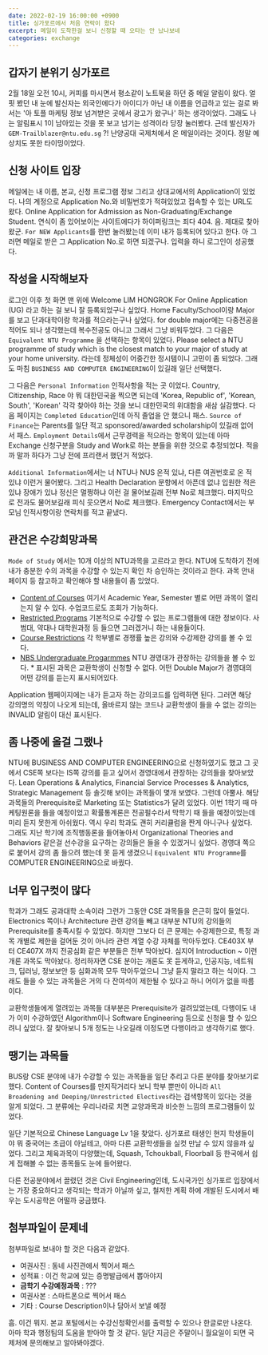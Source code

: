 ```yaml
---
date: 2022-02-19 16:00:00 +0900
title: 싱가포르에서 처음 연락이 왔다
excerpt: 메일이 도착한걸 보니 신청할 때 오타는 안 났나보네
categories: exchange
---
```


## 갑자기 분위기 싱가포르

2월 18일 오전 10시, 커피를 마시면서 평소같이 노트북을 하던 중 메일 알림이 왔다.
얼핏 봤던 내 눈에 발신자는 외국인에다가 아이디가 아닌 내 이름을 언급하고 있는 걸로
봐서는 '아 토플 마케팅 정보 넘겨받은 곳에서 광고가 왔구나' 하는 생각이었다.
그래도 나는 알림표시 1이 남아있는 것을 못 보고 넘기는 성격이라 당장 눌러봤다.
근데 발신자가 `GEM-Trailblazer@ntu.edu.sg` ?! 난양공대 국제처에서 온 메일이라는
것이다. 정말 예상치도 못한 타이밍이었다.

## 신청 사이트 입장

메일에는 내 이름, 본교, 신청 프로그램 정보 그리고 상대교에서의 Application이 있었다.
나의 계정으로 Application No.와 비밀번호가 적혀있었고 접속할 수 있는 URL도 왔다.
Online Application for Admission as Non-Graduating/Exchange Student.
연식이 좀 있어보이는 사이트에다가 하이퍼링크는 죄다 404. 음. 제대로 찾아왔군.
`For NEW Applicants`를 한번 눌러봤는데 이미 내가 등록되어 있다고 한다. 아 그러면
메일로 받은 그 Application No.로 하면 되겠구나. 입력을 하니 로그인이 성공했다.

## 작성을 시작해보자

로그인 이후 첫 화면 맨 위에 Welcome LIM HONGROK For Online Application (UG)
라고 하는 걸 보니 잘 등록되었구나 싶었다. Home Faculty/School이랑 Major를 보고
단과대학이랑 학과를 적으라는구나 싶었다. for double major에는 다중전공을 적어도 되나
생각했는데 복수전공도 아니고 그래서 그냥 비워두었다. 그 다음은 `Equivalent NTU Programme`
을 선택하는 항목이 있었다. Please select a NTU programme of study which is the closest match to your major of study at your home university. 라는데 정체성이 어중간한 정시템이니
고민이 좀 되었다. 그래도 마침 `BUSINESS AND COMPUTER ENGINEERING`이 있길래
일단 선택했다.

그 다음은 `Personal Information` 인적사항을 적는 곳 이었다. Country, Citizenship, Race
야 뭐 대한민국을 찍으면 되는데 'Korea, Republic of', 'Korean, South', 'Korean'
각각 찾아야 하는 것을 보니 대한민국의 위대함을 새삼 실감했다. 다음 페이지는 `Completed
Education`인데 아직 졸업을 안 했으니 패스. `Source of Finance`는 Parents를 일단 적고
sponsored/awarded scholarship이 있길래 없어서 패스. `Employment Details`에서
근무경력을 적으라는 항목이 있는데 아마 Exchange 신청구분을 Study and Work로 하는
분들을 위한 것으로 추정되었다. 적을까 말까 하다가 그냥 전에 프리랜서 했던거 적었다.

`Additional Information`에서는 너 NTU나 NUS 온적 있냐, 다른 여권번호로 온 적 있냐
이런거 물어봤다. 그리고 Health Declaration 문항에서 아픈데 없냐 입원한 적은 있냐
장애가 있냐 정신은 멀쩡하냐 이런 걸 물어보길래 전부 No로 체크했다. 마지막으로 전과도
물어보길래 피식 웃으면서 No로 체크했다. Emergency Contact에서는 부모님 인적사항이랑
연락처를 적고 끝냈다.

## 관건은 수강희망과목

`Mode of Study` 에서는 10개 이상의 NTU과목을 고르라고 한다. NTU에 도착하기 전에
내가 충분한 수의 과목을 수강할 수 있는지 확인 차 승인하는 것이라고 한다. 과목 안내 페이지 등
참고하고 확인해야 할 내용들이 좀 있었다.

* [Content of Courses](https://wis.ntu.edu.sg/webexe/owa/aus_subj_cont.main)
  여기서 Academic Year, Semester 별로 어떤 과목이 열리는지 알 수 있다. 수업코드로도
조회가 가능하다.
* [Restricted Programs](https://gem.ntu.edu.sg/index.cfm?FuseAction=Programs.ViewProgramAngular&id=10006)
  기본적으로 수강할 수 없는 프로그램들에 대한 정보이다. 사범대, 약대나 대학원과정 등
들으면 그러겠거니 하는 내용들이다.
* [Course Restrictions](https://www.ntu.edu.sg/docs/default-source/academic-services/courses-restriction-ay2021.pdf?sfvrsn=3598706f_2)
  각 학부별로 경쟁률 높은 강의와 수강제한 강의를 볼 수 있다.
* [NBS Undergraduate Progarmmes](http://web.nbs.ntu.edu.sg/undergrad/common/contents/courselist.asp)
  NTU 경영대가 관장하는 강의들을 볼 수 있다. * 표시된 과목은 교환학생이 신청할 수 없다.
어떤 Double Major가 경영대의 어떤 강의를 듣는지 표시되어있다.

Application 웹페이지에는 내가 듣고자 하는 강의코드를 입력하면 된다. 그러면 해당 강의명의
약칭이 나오게 되는데, 올바르지 않는 코드나 교환학생이 들을 수 없는 강의는
INVALID 알림이 대신 표시된다.

## 좀 나중에 올걸 그랬나

NTU에 BUSINESS AND COMPUTER ENGINEERING으로 신청하였기도 했고 그 곳에서
CSE쪽 보다는 IS쪽 강의를 듣고 싶어서 경영대에서 관장하는 강의들을 찾아보았다.
Lean Operations & Analytics, Financial Service Processes & Analytics, Strategic Management
등 솔깃해 보이는 과목들이 몇개 보였다. 그런데 아뿔사. 해당 과목들의 Prerequisite로
Marketing 또는 Statistics가 달려 있었다. 이번 1학기 때 마케팅원론을 들을 예정이었고
확률통계론은 전공필수라서 막학기 때 들을 예정이었는데 미리 듣지 못한게 아쉬웠다.
역시 우리 학과도 괜히 커리큘럼을 짠게 아니구나 싶었다. 그래도 지난 학기에 조직행동론을
들어놓아서 Organizational Theories and Behaviors 같은걸 선수강을 요구하는 강의들은
들을 수 있겠거니 싶었다. 경영대 쪽으로 붙어서 강의 좀 들으려 했는데 못 듣게 생겼으니
`Equivalent NTU Programme`를 COMPUTER ENGINEERING으로 바꿨다.

## 너무 입구컷이 많다

학과가 그래도 공과대학 소속이라 그런가 그동안 CSE 과목들을 은근히 많이 들었다.
Electronics 쪽이나 Architecture 관련 강의들 빼고 대부분 NTU의 강의들의 Prerequisite를
충족시킬 수 있었다. 하지만 그보다 더 큰 문제는 수강제한으로, 특정 과목 개별로 제한을
걸어둔 것이 아니라 관련 계열 수강 자체를 막아두었다. CE403X 부터 CE407X 까지
전공심화 같은 부분들은 전부 막아놨다. 심지어 Introduction ~ 이런 개론 과목도 막아놨다.
정리하자면 CSE 분야는 개론도 못 듣게하고, 인공지능, 네트워크, 딥러닝, 정보보안 등
심화과목 모두 막아두었으니 그냥 듣지 말라고 하는 식이다. 그래도 들을 수 있는 과목들은
거의 다 잔여석이 제한될 수 있다고 하니 어이가 없을 따름이다.

교환학생들에게 열려있는 과목들 대부분은 Prerequisite가 걸려있었는데, 다행이도 내가
이미 수강하였던 Algorithm이나 Software Engineering 등으로 신청을 할 수 있으려니
싶었다. 잘 찾아보니 5개 정도는 나오길래 이정도면 다행이라고 생각하기로 했다.

## 땡기는 과목들

BUS랑 CSE 분야에 내가 수강할 수 있는 과목들을 일단 추리고 다른 분야를 찾아보기로 했다.
Content of Courses를 만지작거리다 보니 학부 뿐만이 아니라 `All Broadening and Deeping/Unrestricted Electives`라는 검색항목이 있다는 것을 알게 되었다. 그 분류에는 우리나라로 치면
교양과목과 비슷한 느낌의 프로그램들이 있었다.

일단 기본적으로 Chinese Language Lv 1을 찾았다. 싱가포르 태생인 현지 학생들이야 뭐
중국어는 초급이 아닐테고, 아마 다른 교환학생들을 실컷 만날 수 있지 않을까 싶었다.
그리고 체육과목이 다양했는데, Squash, Tchoukball, Floorball 등 한국에서 쉽게 접해볼 수 없는
종목들도 눈에 들어왔다.

다른 전공분야에서 끌렸던 것은 Civil Engineering인데, 도시국가인 싱가포르 입장에서는
가장 중요하다고 생각되는 학과가 아닐까 싶고, 철저한 계획 하에 개발된 도시에서 배우는
도시공학은 어떨까 궁금했다.

## 첨부파일이 문제네

첨부파일로 보내야 할 것은 다음과 같았다.

* 여권사진 : 동네 사진관에서 찍어서 패스
* 성적표 : 이건 학교에 있는 증명발급에서 뽑아야지
* **금학기 수강예정과목** : ???
* 여권사본 : 스마트폰으로 찍어서 패스
* 기타 : Course Description이나 담아서 보낼 예정

흠. 이건 뭐지. 본교 포털에서는 수강신청확인서를 출력할 수 있으나 한글로만 나온다.
아마 학과 행정팀의 도움을 받아야 할 것 같다. 일단 지금은 주말이니 월요일이 되면
국제처에 문의해보고 알아봐야겠다.